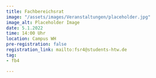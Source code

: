 ```yaml
---
title: Fachbereichsrat
image: "/assets/images/Veranstaltungen/placeholder.jpg"
image_alt: Placeholder Image
date: 5.1.2022
time: 14:00 Uhr
location: Campus WH
pre-registration: false
registration_link: mailto:fsr4@students-htw.de
tag:
- fb4

---
```

